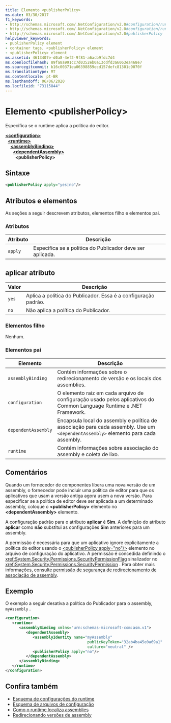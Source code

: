 ```yaml
---
title: Elemento <publisherPolicy>
ms.date: 03/30/2017
f1_keywords:
- http://schemas.microsoft.com/.NetConfiguration/v2.0#configuration/runtime/assemblyBinding/publisherPolicy
- http://schemas.microsoft.com/.NetConfiguration/v2.0#configuration/runtime/assemblyBinding/dependentAssembly/publisherPolicy
- http://schemas.microsoft.com/.NetConfiguration/v2.0#publisherPolicy
helpviewer_keywords:
- publisherPolicy element
- container tags, <publisherPolicy> element
- <publisherPolicy> element
ms.assetid: 4613407e-d0a8-4ef2-9f81-a6acb9fdc7d4
ms.openlocfilehash: 89fa8a991cc7d0352eb0a13cdfd3a6063ea468e7
ms.sourcegitcommit: b16c00371ea06398859ecd157defc81301c9070f
ms.translationtype: MT
ms.contentlocale: pt-BR
ms.lasthandoff: 06/06/2020
ms.locfileid: "73115844"
---
```

# <a name="publisherpolicy-element"></a>Elemento \<publisherPolicy>
Especifica se o runtime aplica a política do editor.  
  
[**\<configuration>**](../configuration-element.md)\
&nbsp;&nbsp;[**\<runtime>**](runtime-element.md)\
&nbsp;&nbsp;&nbsp;&nbsp;[**\<assemblyBinding>**](assemblybinding-element-for-runtime.md)\
&nbsp;&nbsp;&nbsp;&nbsp;&nbsp;&nbsp;[**\<dependentAssembly>**](dependentassembly-element.md)\
&nbsp;&nbsp;&nbsp;&nbsp;&nbsp;&nbsp;&nbsp;&nbsp;**\<publisherPolicy>**  
  
## <a name="syntax"></a>Sintaxe  
  
```xml  
<publisherPolicy apply="yes|no"/>  
```  
  
## <a name="attributes-and-elements"></a>Atributos e elementos  
 As seções a seguir descrevem atributos, elementos filho e elementos pai.  
  
### <a name="attributes"></a>Atributos  
  
|Atributo|Descrição|  
|---------------|-----------------|  
|`apply`|Especifica se a política do Publicador deve ser aplicada.|  
  
## <a name="apply-attribute"></a>aplicar atributo  
  
|Valor|Descrição|  
|-----------|-----------------|  
|`yes`|Aplica a política do Publicador. Essa é a configuração padrão.|  
|`no`|Não aplica a política do Publicador.|  
  
### <a name="child-elements"></a>Elementos filho  

Nenhum.  
  
### <a name="parent-elements"></a>Elementos pai  
  
|Elemento|Descrição|  
|-------------|-----------------|  
|`assemblyBinding`|Contém informações sobre o redirecionamento de versão e os locais dos assemblies.|  
|`configuration`|O elemento raiz em cada arquivo de configuração usado pelos aplicativos do Common Language Runtime e .NET Framework.|  
|`dependentAssembly`|Encapsula local do assembly e política de associação para cada assembly. Use um `<dependentAssembly>` elemento para cada assembly.|  
|`runtime`|Contém informações sobre associação do assembly e coleta de lixo.|  
  
## <a name="remarks"></a>Comentários  
 Quando um fornecedor de componentes libera uma nova versão de um assembly, o fornecedor pode incluir uma política de editor para que os aplicativos que usam a versão antiga agora usem a nova versão. Para especificar se a política de editor deve ser aplicada a um determinado assembly, coloque o **\<publisherPolicy>** elemento no **\<dependentAssembly>** elemento.  
  
 A configuração padrão para o atributo **aplicar** é **Sim**. A definição do atributo **aplicar** como **não** substitui as configurações **Sim** anteriores para um assembly.  
  
 A permissão é necessária para que um aplicativo ignore explicitamente a política do editor usando o [\<publisherPolicy apply="no"/>](publisherpolicy-element.md) elemento no arquivo de configuração do aplicativo. A permissão é concedida definindo o <xref:System.Security.Permissions.SecurityPermissionFlag> sinalizador no <xref:System.Security.Permissions.SecurityPermission> . Para obter mais informações, consulte [permissão de segurança de redirecionamento de associação de assembly](../../assembly-binding-redirection-security-permission.md).  
  
## <a name="example"></a>Exemplo  
 O exemplo a seguir desativa a política do Publicador para o assembly, `myAssembly` .  
  
```xml  
<configuration>  
   <runtime>  
      <assemblyBinding xmlns="urn:schemas-microsoft-com:asm.v1">  
         <dependentAssembly>  
            <assemblyIdentity name="myAssembly"  
                                    publicKeyToken="32ab4ba45e0a69a1"  
                                    culture="neutral" />  
            <publisherPolicy apply="no"/>  
         </dependentAssembly>  
      </assemblyBinding>  
   </runtime>  
</configuration>  
```  
  
## <a name="see-also"></a>Confira também

- [Esquema de configurações do runtime](index.md)
- [Esquema de arquivos de configuração](../index.md)
- [Como o runtime localiza assemblies](../../../deployment/how-the-runtime-locates-assemblies.md)
- [Redirecionando versões de assembly](../../redirect-assembly-versions.md)
